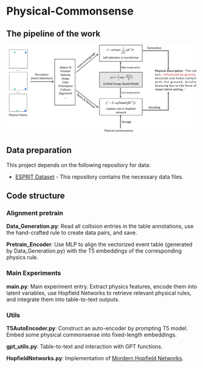 # Physical-Commonsense

## The pipeline of the work

![The pipeline of the whole work](pipeline.png)

## Data preparation

This project depends on the following repository for data:

- [ESPRIT Dataset](https://github.com/salesforce/esprit) - This repository contains the necessary data files.

## Code structure

### Alignment pretrain

**Data_Generation.py**: Read all collision entries in the table annotations, use the hand-crafted rule to create data pairs, and save.

**Pretrain_Encoder**: Use MLP to align the vectorized event table (generated by Data_Generation.py) with the T5 embeddings of the corresponding physics rule.

### Main Experiments
**main.py**: Main experiment entry. Extract physics features, encode them into latent variables, use Hopfield Networks to retrieve relevant physical rules, and integrate them into table-to-text outputs.

### Utils
**T5AutoEncoder.py**: Construct an auto-encoder by prompting T5 model. Embed some physical commonsense into fixed-length embeddings.

**gpt_utils.py**: Table-to-text and interaction with GPT functions.

**HopfieldNetworks.py**: Implementation of [Mordern Hopfield Networks](https://github.com/BerenMillidge/Theory_Associative_Memory).

